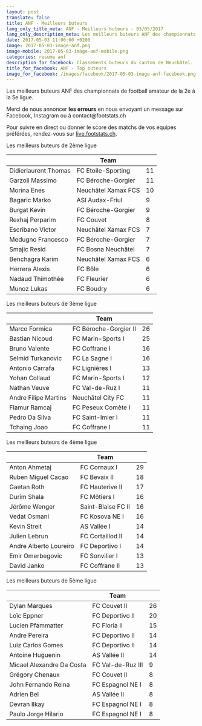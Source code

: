 ```yaml
---
layout: post
translate: false
title: ANF - Meilleurs buteurs
lang_only_title_meta: ANF - Meilleurs buteurs - 03/05/2017
lang_only_description_meta: Les meilleurs buteurs ANF des championnats de football amateur de la 2e à la 5e ligue - 03/05/2017
date: 2017-05-03 11:00:00 +0200
image: 2017-05-03-image-anf.png
image-mobile: 2017-05-03-image-anf-mobile.png
categories: resume anf
description_for_facebook: Classements buteurs du canton de Neuchâtel.
title_for_facebook: ANF - Top buteurs
image_for_facebook: /images/facebook/2017-05-03-image-anf-facebook.png
---
```

<p>Les meilleurs buteurs ANF des championnats de football amateur de la 2e à la 5e ligue.</p>
<p>Merci de nous annoncer <b>les erreurs</b> en nous envoyant un message sur Facebook, Instagram ou à contact@footstats.ch</p>
<p>Pour suivre en direct ou donner le score des matchs de vos équipes préférées, rendez-vous sur <a href='http://live.footstats.ch'>live.footstats.ch</a>.</p>

<p>Les meilleurs buteurs de 2ème ligue</p><table class="table"><thead><tr><th><i class="fa fa-male"></i></th><th>Team</th><th><i class="fa fa-futbol-o"></i></th></tr></thead><tbody><tr><td>Didierlaurent Thomas</td><td>FC Etoile-Sporting</td><td>11</td></tr><tr><td>Garzoli Massimo</td><td>FC Béroche-Gorgier</td><td>11</td></tr><tr><td>Morina Enes</td><td>Neuchâtel Xamax FCS</td><td>10</td></tr><tr><td>Bagaric Marko</td><td>ASI Audax-Friul</td><td>9</td></tr><tr><td>Burgat Kevin</td><td>FC Béroche-Gorgier</td><td>9</td></tr><tr><td>Rexhaj Perparim</td><td>FC Couvet</td><td>8</td></tr><tr><td>Escribano Victor</td><td>Neuchâtel Xamax FCS</td><td>7</td></tr><tr><td>Medugno Francesco</td><td>FC Béroche-Gorgier</td><td>7</td></tr><tr><td>Smajic Resid</td><td>FC Bosna Neuchâtel</td><td>7</td></tr><tr><td>Benchagra Karim</td><td>Neuchâtel Xamax FCS</td><td>6</td></tr><tr><td>Herrera Alexis</td><td>FC Bôle</td><td>6</td></tr><tr><td>Nadaud Thimothée</td><td>FC Fleurier</td><td>6</td></tr><tr><td>Munoz Lukas</td><td>FC Boudry</td><td>6</td></tr></tbody></table><p>Les meilleurs buteurs de 3ème ligue</p><table class="table"><thead><tr><th><i class="fa fa-male"></i></th><th>Team</th><th><i class="fa fa-futbol-o"></i></th></tr></thead><tbody><tr><td>Marco Formica</td><td>FC Béroche-Gorgier II</td><td>26</td></tr><tr><td>Bastian Nicoud</td><td>FC Marin-Sports I</td><td>25</td></tr><tr><td>Bruno Valente</td><td>FC Coffrane I</td><td>16</td></tr><tr><td>Selmid Turkanovic</td><td>FC La Sagne I</td><td>16</td></tr><tr><td>Antonio Carrafa</td><td>FC Lignières I</td><td>13</td></tr><tr><td>Yohan Collaud</td><td>FC Marin-Sports I</td><td>12</td></tr><tr><td>Nathan Veuve</td><td>FC Val-de-Ruz I</td><td>11</td></tr><tr><td>Andre Filipe Martins</td><td>Neuchâtel City FC</td><td>11</td></tr><tr><td>Flamur Ramcaj</td><td>FC Peseux Comète I</td><td>11</td></tr><tr><td>Pedro Da Silva</td><td>FC Saint-Imier I</td><td>11</td></tr><tr><td>Tchaing Joao</td><td>FC Coffrane I</td><td>11</td></tr></tbody></table><p>Les meilleurs buteurs de 4ème ligue</p><table class="table"><thead><tr><th><i class="fa fa-male"></i></th><th>Team</th><th><i class="fa fa-futbol-o"></i></th></tr></thead><tbody><tr><td>Anton Ahmetaj</td><td>FC Cornaux I</td><td>29</td></tr><tr><td>Ruben Miguel Cacao</td><td>FC Bevaix II</td><td>18</td></tr><tr><td>Gaetan Roth</td><td>FC Hauterive II</td><td>17</td></tr><tr><td>Durim Shala</td><td>FC Môtiers I</td><td>16</td></tr><tr><td>Jérôme Wenger</td><td>Saint-Blaise FC II</td><td>16</td></tr><tr><td>Vedat Osmani</td><td>FC Kosova NE I</td><td>16</td></tr><tr><td>Kevin Streit</td><td>AS Vallée I</td><td>14</td></tr><tr><td>Julien Lebrun</td><td>FC Cortaillod II</td><td>14</td></tr><tr><td>Andre Alberto Loureiro</td><td>FC Deportivo I</td><td>14</td></tr><tr><td>Emir Omerbegovic</td><td>FC Sonvilier I</td><td>13</td></tr><tr><td>David Janko</td><td>FC Coffrane II</td><td>13</td></tr></tbody></table><p>Les meilleurs buteurs de 5ème ligue</p><table class="table"><thead><tr><th><i class="fa fa-male"></i></th><th>Team</th><th><i class="fa fa-futbol-o"></i></th></tr></thead><tbody><tr><td>Dylan Marques</td><td>FC Couvet II</td><td>26</td></tr><tr><td>Loïc Eppner</td><td>FC Deportivo II</td><td>20</td></tr><tr><td>Lucien Pfammatter</td><td>FC Floria II</td><td>15</td></tr><tr><td>Andre Pereira</td><td>FC Deportivo II</td><td>14</td></tr><tr><td>Luiz Carlos Gomes</td><td>FC Deportivo II</td><td>14</td></tr><tr><td>Antoine Huguenin</td><td>AS Vallée II</td><td>14</td></tr><tr><td>Micael Alexandre Da Costa</td><td>FC Val-de-Ruz III</td><td>9</td></tr><tr><td>Grégory Chenaux</td><td>FC Couvet II</td><td>8</td></tr><tr><td>John Fernando Reina</td><td>FC Espagnol NE I</td><td>8</td></tr><tr><td>Adrien Bel</td><td>AS Vallée II</td><td>8</td></tr><tr><td>Devran Ilkay</td><td>FC Espagnol NE I</td><td>8</td></tr><tr><td>Paulo Jorge Hilario</td><td>FC Espagnol NE I</td><td>8</td></tr></tbody></table>